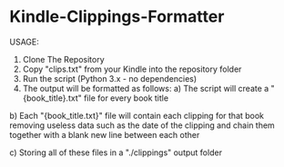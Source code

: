 # Kindle-Clippings-Formatter

USAGE:

1) Clone The Repository
2) Copy "clips.txt" from your Kindle into the repository folder
3) Run the script (Python 3.x - no dependencies)
4) The output will be formatted as follows:
  a) The script will create a "{book_title}.txt" file for every book title
  
  b) Each "{book_title.txt}" file will contain each clipping for that book removing useless data such as the date of the clipping and chain them together with a blank new line between each other
  
  c) Storing all of these files in a "./clippings" output folder
